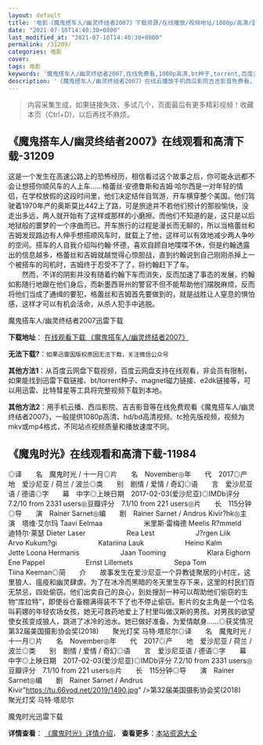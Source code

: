 ```yaml
---
layout: default
title: '电影《魔鬼搭车人/幽灵终结者2007》下载资源/在线播放/视频地址/1080p/高清/蓝光'
date: "2021-07-10T14:40:30+0800"
last_modified_at: "2021-07-10T14:40:30+0800"
permalink: /31209/
categories: 电影
cover:
tags: 电影
keywords: '魔鬼搭车人/幽灵终结者2007,在线免费看,1080p高清,bt种子,torrent,百度云盘,magnet,磁力链,迅雷下载资源'
description: '《魔鬼搭车人/幽灵终结者2007》在线云播放手机西瓜影院吉吉影音免费看，1080p高清bd/hd未删减完整版和tc抢先枪版，mkv/mp4格式，附带bt/torrent种子、magnet/磁力链、百度云盘、网盘资源迅雷下载链接'
---
```


>内容采集生成，如果链接失效，多试几个，页面最后有更多精彩视频！收藏本页（Ctrl+D)，以后再找不麻烦。


## 《魔鬼搭车人/幽灵终结者2007》在线观看和高清下载-31209

这是一个发生在高速公路上的恐怖经历，相信看过这个故事之后，你可能永远都不会让想搭你顺风车的人上车……格蕾丝&middot;安德鲁斯和吉姆&middot;哈尔西是一对年轻的情侣，在学校放假的这段时间里，他们决定结伴自驾游，开车横穿整个美国。他们驾驶着1970年产的奥斯莫比442上了路，可是旅途并不若他们预计的那般愉快，没走出多远，两人就开始有了这样或那样的小磨擦。而他们不知道的是，这只是以后地狱般的噩梦的一个序曲而已。开车旅行的过程是漫长而无聊的，所以当格蕾丝和吉姆发现路边有人伸手想搭顺风车时，就载上了他，这样可以有效地减少两人争吵的空间。搭车的人自我介绍叫约翰·怀德，喜欢自顾自地喋喋不休，但是约翰透露出的信息越多，格蕾丝和吉姆就越觉得心惊胆战，直到约翰说到自己刚刚杀掉上一个被搭车的司机时，吉姆终于忍受不了了，将约翰赶下了车。<br />　　然而，不详的阴影并没有随着约翰下车而消失，反而加速了事态的发展，约翰如影随行地跟在他们身后，而新墨西哥州的警官不但不能帮助他们摆脱麻烦，反而将他们当成了通缉的要犯，格蕾丝和吉姆首先要做到的，就是战胜让人窒息的惧怕感，这样才可以有机会活命，从杀人犯手中逃脱。


魔鬼搭车人/幽灵终结者2007迅雷下载

**下载地址**： [在线观看下载 《魔鬼搭车人/幽灵终结者2007》](https://www.993dy.com//vod-detail-id-17608.html) 


**无法下载?**：`如果迅雷因版权原因无法下载，关注微信公众号 `

**其他方法1**：从百度云网盘下载视频，百度云网盘支持在线观看，非会员有限制，如果能找到迅雷下载链接、bt/torrent种子、magnet磁力链接、e2dk链接等，可以用迅雷、比特彗星等工具将完整视频下载到本地。

**其他方法2**：用手机云播、西瓜影院、吉吉影音等在线免费观看《魔鬼搭车人/幽灵终结者2007》，一般提供1080p高清、hd/bd高清视频、tc抢先版视频，视频为mkv或mp4格式，不同站点视频质量和播放速度不同。


## 《魔鬼时光》在线观看和高清下载-11984

◎译　　名　魔鬼时光 / 十一月◎片　　名　November◎年　　代　2017◎产　　地　爱沙尼亚 / 荷兰 / 波兰◎类　　别　剧情 / 爱情 / 奇幻◎语　　言　爱沙尼亚语 / 德语◎字　　幕　中字◎上映日期　2017-02-03(爱沙尼亚)◎IMDb评分 7.2/10 from 2331 users◎豆瓣评分　7.1/10 from 221 users◎片　　长　115分钟◎导　　演　Rainer Sarnet◎编　　剧　Rainer Sarnet / Andrus Kivir?hk◎主　　演　塔维·艾尔玛 Taavi Eelmaa　　　　　　米里斯·雷梅德 Meelis R?mmeld　　　　　　迪特尔·莱瑟 Dieter Laser　　　　　　Rea Lest　　　　　　J?rgen Liik　　　　　　Arvo Kukum?gi　　　　　　Katariina Lauk　　　　　　Heino Kalm　　　　　　Jette Loona Hermanis　　　　　　Jaan Tooming　　　　　　Klara Eighorn　　　　　　Ene Pappel　　　　　　Ernst Lillemets　　　　　　Sepa Tom　　　　　　Tiina Keeman◎简　　介　　故事发生在爱沙尼亚一个异教徒聚居的小村庄，这里狼人、瘟疫和幽灵肆虐。为了在冰冷而黑暗的冬天里生存下来，这里的村民们百无禁忌，四处偷窃。他们出卖自己的良心，到处搜刮一种可以帮助他们偷窃的生物“库拉特”，即使谷仓畜棚满得装不下了也不停止偷窃。影片的女主角是一个位名叫莉娜的年轻农场女孩，她无可救药地爱上了村里叫做汉斯的男孩。对男孩的欲望使女孩变成狼人，跳进了冰冷的池水。她已做好准备，为爱情献身……◎获奖情况　　第32届美国摄影协会奖(2018)　　聚光灯奖 马特·塔尼尔◎译　　名　魔鬼时光 / 十一月◎片　　名　November◎年　　代　2017◎产　　地　爱沙尼亚 / 荷兰 / 波兰◎类　　别　剧情 / 爱情 / 奇幻◎语　　言　爱沙尼亚语 / 德语◎字　　幕　中字◎上映日期　2017-02-03(爱沙尼亚)◎IMDb评分 7.2/10 from 2331 users◎豆瓣评分　7.1/10 from 221 users◎片　　长　115分钟◎导　　演　Rainer Sarnet◎编　　剧　Rainer Sarnet / Andrus Kivir"https://tu.66vod.net/2019/1490.jpg" />第32届美国摄影协会奖(2018)　　聚光灯奖 马特·塔尼尔


魔鬼时光迅雷下载

**详情查看**： [《魔鬼时光》详情介绍](/movie/11984/)， **查看更多**：[本站资源大全](/movie/t/all/)

